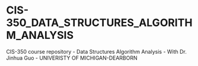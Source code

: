 # CIS-350_DATA_STRUCTURES_ALGORITHM_ANALYSIS

CIS-350 course repository - Data Structures Algorithm Analysis - With Dr. Jinhua Guo - UNIVERISTY OF MICHIGAN-DEARBORN
